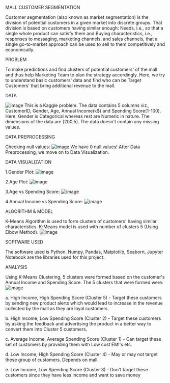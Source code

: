 MALL CUSTOMER SEGMENTATION

Customer segmentation (also known as market segmentation) is the division of potential customers in a given market into discrete groups. That division is based on customers having similar enough: Needs, i.e., so that a single whole product can satisfy them and Buying characteristics, i.e., responses to messaging, marketing channels, and sales channels, that a single go-to-market approach can be used to sell to them competitively and economically. 

PROBLEM

To make predictions and find clusters of potential customers' of the mall and thus help Marketing Team to plan the strategy accordingly. Here, we try to understand basic customers' data and find who can be Target Customers' that bring additional revenue to the mall.

DATA
 
![image](https://user-images.githubusercontent.com/73286521/103289426-27576000-4a0d-11eb-8e48-b8f5b5fe2dbd.png)
This is a Kaggle problem. The data contains 5 columns viz., CustomerID, Gender, Age, Annual Income(k$) and Spending Score(1-100). Here, Gender is Categorical whereas rest are Numeric in nature. The dimensions of the data are (200,5). The data doesn't contain any missing values.

DATA PREPROCESSING

Checking null values:
![image](https://user-images.githubusercontent.com/73286521/103289692-ce3bfc00-4a0d-11eb-8895-fc7e4c72907d.png)
We have 0 null values!
After Data Preprocessing, we move on to Data Visualization.

DATA VISUALIZATION

1.Gender Plot:
![image](https://user-images.githubusercontent.com/73286521/103290110-c6c92280-4a0e-11eb-8fad-a078e52ca7a1.png)

2.Age Plot:
![image](https://user-images.githubusercontent.com/73286521/103290144-dfd1d380-4a0e-11eb-89f0-3dc59fcecbe3.png)

3.Age vs Spending Score:
![image](https://user-images.githubusercontent.com/73286521/103290212-fed06580-4a0e-11eb-8bca-5a8d77997c96.png)

4.Annual Income vs Spending Score:
![image](https://user-images.githubusercontent.com/73286521/103290257-1dcef780-4a0f-11eb-8bd8-7936a837fd58.png)

ALGORITHM & MODEL

K-Means Algorithm is used to form clusters of customers' having similar characteristics. K-Means model is used with number of clusters 5 (Using Elbow Method). 
![image](https://user-images.githubusercontent.com/73286521/103290316-48b94b80-4a0f-11eb-8576-4c0061719fad.png)

SOFTWARE USED

The software used is Python. Numpy, Pandas, Matplotlib, Seaborn, Jupyter Notebook are the libraries used for this project.

ANALYSIS

Using K-Means Clustering, 5 clusters were formed based on the customer's Annual Income and Spending Score.
The 5 clusters that were formed were:
![image](https://user-images.githubusercontent.com/73286521/103290434-8d44e700-4a0f-11eb-9c8c-059279f50316.png)

a. High Income, High Spending Score (Cluster 5) - Target these customers by sending new product alerts which would lead to increase in the revenue collected by the mall as they are loyal customers.

b. High Income, Low Spending Score (Cluster 2) - Target these customers by asking the feedback and advertising the product in a better way to convert them into Cluster 5 customers.

c. Average Income, Average Spending Score (Cluster 1) - Can target these set of customers by providing them with Low cost EMI's etc.

d. Low Income, High Spending Score (Cluster 4) - May or may not target these group of customers. Depends on mall.

e. Low Income, Low Spending Score (Cluster 3) - Don't target these customers since they have less income and want to save money
